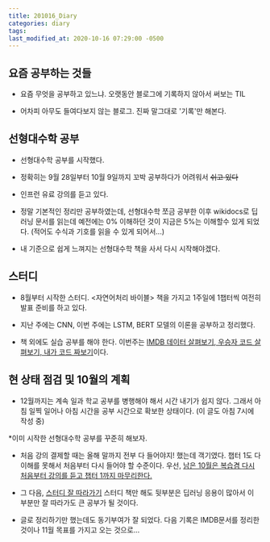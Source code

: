 ```yaml
---
title: 201016_Diary
categories: diary
tags:
last_modified_at: 2020-10-16 07:29:00 -0500
---
```


## 요즘 공부하는 것들

* 요즘 무엇을 공부하고 있느냐. 오랫동안 블로그에 기록하지 않아서 써보는 TIL

* 어차피 아무도 들여다보지 않는 블로그. 진짜 말그대로 '기록'만 해본다.

## 선형대수학 공부

* 선형대수학 공부를 시작했다.

* 정확히는 9월 28일부터 10월 9일까지 꼬박 공부하다가 어려워서 ~~쉬고 있다~~

* 인프런 유료 강의를 듣고 있다.

* 정말 기본적인 정리만 공부하였는데, 선형대수학 쪼금 공부한 이후 wikidocs로 딥러닝 문서를 읽는데 예전에는 0% 이해하던 것이 지금은 5%는 이해할수 있게 되었다. (적어도 수식과 기호를 읽을 수 있게 되어서...)

* 내 기준으로 쉽게 느껴지는 선형대수학 책을 사서 다시 시작해야겠다.

## 스터디

* 8월부터 시작한 스터디. <자연어처리 바이블> 책을 가지고 1주일에 1챕터씩 여전히 발표 준비를 하고 있다.

* 지난 주에는 CNN, 이번 주에는 LSTM, BERT 모델의 이론을 공부하고 정리했다. 

* 책 외에도 실습 공부를 해야 한다. 이번주는 <u>IMDB 데이터 살펴보기, 우승자 코드 살펴보기, 내가 코드 짜보기</u>이다.

## 현 상태 점검 및 10월의 계획

* 12월까지는 계속 일과 학교 공부를 병행해야 해서 시간 내기가 쉽지 않다. 그래서 아침 일찍 일어나 아침 시간을 공부 시간으로 확보한 상태이다. (이 글도 아침 7시에 작성 중)

*이미 시작한 선형대수학 공부를 꾸준히 해보자.

* 처음 강의 결제할 때는 올해 말까지 전부 다 들어야지! 했는데 객기였다. 챕터 1도 다 이해를 못해서 처음부터 다시 들어야 할 수준이다. 우선, <u>남은 10월은 복습겸 다시 처음부터 강의를 듣고 챕터 1까지 마무리한다.</u>

* 그 다음, <u>스터디 잘 따라가기</u> 스터디 책만 해도 뒷부분은 딥러닝 응용이 많아서 이 부분만 잘 따라가도 큰 공부가 될 것이다.

* 글로 정리하기만 했는데도 동기부여가 잘 되었다. 다음 기록은 IMDB문서를 정리한 것이나 11월 목표를 가지고 오는 것으로...
